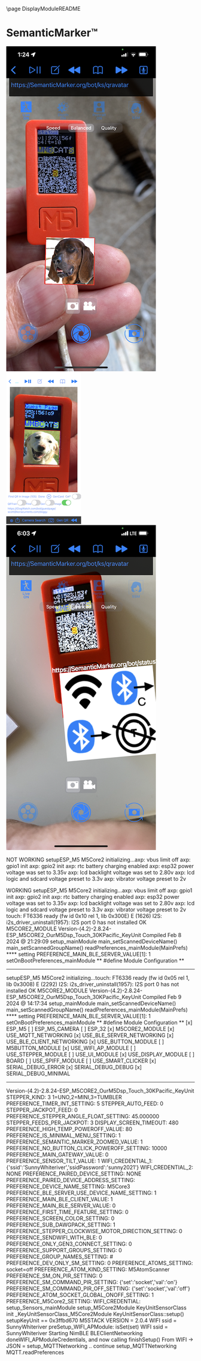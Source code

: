 \page DisplayModuleREADME

# SemanticMarker&trade;

![SemanticMarkeri2](SMStatus1.PNG)
![SemanticMarker](SMStatus2.PNG)
![SemanticMarker3](IMG_4616.PNG)

NOT WORKING
setupESP_M5
M5Core2 initializing...axp: vbus limit off
axp: gpio1 init
axp: gpio2 init
axp: rtc battery charging enabled
axp: esp32 power voltage was set to 3.35v
axp: lcd backlight voltage was set to 2.80v
axp: lcd logic and sdcard voltage preset to 3.3v
axp: vibrator voltage preset to 2v

WORKING
setupESP_M5
M5Core2 initializing...axp: vbus limit off
axp: gpio1 init
axp: gpio2 init
axp: rtc battery charging enabled
axp: esp32 power voltage was set to 3.35v
axp: lcd backlight voltage was set to 2.80v
axp: lcd logic and sdcard voltage preset to 3.3v
axp: vibrator voltage preset to 2v
touch: FT6336 ready (fw id 0x10 rel 1, lib 0x300E)
E (1626) I2S: i2s_driver_uninstall(1957): I2S port 0 has not installed
OK
M5CORE2_MODULE
Version-(4.2)-2.8.24-ESP_M5CORE2_OurM5Dsp_Touch_30KPacific_KeyUnit
Compiled Feb  8 2024 @ 21:29:09
setup_mainModule
main_setScannedDeviceName()
main_setScannedGroupName()
readPreferences_mainModule(MainPrefs)
 **** setting PREFERENCE_MAIN_BLE_SERVER_VALUE[1]: 1
setOnBootPreferences_mainModule
 ** #define Module Configuration **


--------

setupESP_M5
M5Core2 initializing...touch: FT6336 ready (fw id 0x05 rel 1, lib 0x3008)
E (2292) I2S: i2s_driver_uninstall(1957): I2S port 0 has not installed
OK
M5CORE2_MODULE
Version-(4.2)-2.8.24-ESP_M5CORE2_OurM5Dsp_Touch_30KPacific_KeyUnit
Compiled Feb  9 2024 @ 14:17:34
setup_mainModule
main_setScannedDeviceName()
main_setScannedGroupName()
readPreferences_mainModule(MainPrefs)
 **** setting PREFERENCE_MAIN_BLE_SERVER_VALUE[1]: 1
setOnBootPreferences_mainModule
 ** #define Module Configuration **
[x] ESP_M5
[ ] ESP_M5_CAMERA
[ ] ESP_32
[x] M5CORE2_MODULE
[x] USE_MQTT_NETWORKING
[x] USE_BLE_SERVER_NETWORKING
[x] USE_BLE_CLIENT_NETWORKING
[x] USE_BUTTON_MODULE
[ ] M5BUTTON_MODULE
[x] USE_WIFI_AP_MODULE
[ ] USE_STEPPER_MODULE
[ ] USE_UI_MODULE
[x] USE_DISPLAY_MODULE
[ ] BOARD
[ ] USE_SPIFF_MODULE
[ ] USE_SMART_CLICKER
[x] SERIAL_DEBUG_ERROR
[x] SERIAL_DEBUG_DEBUG
[x] SERIAL_DEBUG_MINIMAL
******************
Version-(4.2)-2.8.24-ESP_M5CORE2_OurM5Dsp_Touch_30KPacific_KeyUnit
STEPPER_KIND: 3  1=UNO,2=MINI,3=TUMBLER
PREFERENCE_TIMER_INT_SETTING: 5
STEPPER_AUTO_FEED: 0
STEPPER_JACKPOT_FEED: 0
PREFERENCE_STEPPER_ANGLE_FLOAT_SETTING: 45.000000
STEPPER_FEEDS_PER_JACKPOT: 3
DISPLAY_SCREEN_TIMEOUT: 480
PREFERENCE_HIGH_TEMP_POWEROFF_VALUE: 80
PREFERENCE_IS_MINIMAL_MENU_SETTING: 1
PREFERENCE_SEMANTIC_MARKER_ZOOMED_VALUE: 1
PREFERENCE_NO_BUTTON_CLICK_POWEROFF_SETTING: 10000
PREFERENCE_MAIN_GATEWAY_VALUE: 0
PREFERENCE_SENSOR_TILT_VALUE: 1
WIFI_CREDENTIAL_1: {'ssid':'SunnyWhiteriver','ssidPassword':'sunny2021'}
WIFI_CREDENTIAL_2: NONE
PREFERENCE_PAIRED_DEVICE_SETTING: NONE
PREFERENCE_PAIRED_DEVICE_ADDRESS_SETTING: 
PREFERENCE_DEVICE_NAME_SETTING: M5Core3
PREFERENCE_BLE_SERVER_USE_DEVICE_NAME_SETTING: 1
PREFERENCE_MAIN_BLE_CLIENT_VALUE: 1
PREFERENCE_MAIN_BLE_SERVER_VALUE: 0
PREFERENCE_FIRST_TIME_FEATURE_SETTING: 0
PREFERENCE_SCREEN_COLOR_SETTING: 0
PREFERENCE_SUB_DAWGPACK_SETTING: 1
PREFERENCE_STEPPER_CLOCKWISE_MOTOR_DIRECTION_SETTING: 0
PREFERENCE_SENDWIFI_WITH_BLE: 0
PREFERENCE_ONLY_GEN3_CONNECT_SETTING: 0
PREFERENCE_SUPPORT_GROUPS_SETTING: 0
PREFERENCE_GROUP_NAMES_SETTING: #
PREFERENCE_DEV_ONLY_SM_SETTING: 0
PREFERENCE_ATOMS_SETTING: socket=off
PREFERENCE_ATOM_KIND_SETTING: M5AtomScanner
PREFERENCE_SM_ON_PIR_SETTING: 0
PREFERENCE_SM_COMMAND_PIR_SETTING: {'set':'socket','val':'on'}
PREFERENCE_SM_COMMAND_PIR_OFF_SETTING: {'set':'socket','val':'off'}
PREFERENCE_ATOM_SOCKET_GLOBAL_ONOFF_SETTING: 1
PREFERENCE_M5Core2_SETTING:
WIFI_CREDENTIAL: 
setup_Sensors_mainModule
setup_M5Core2Module
KeyUnitSensorClass init _KeyUnitSensorClass_M5Core2Module
KeyUnitSensorClass::setup()
 setupKeyUnit == 0x3ffbd670
M5STACK VERSION = 2.0.4
WIFI ssid = SunnyWhiteriver
preSetup_WIFI_APModule: isSet(set)
WIFI ssid = SunnyWhiteriver
Starting NimBLE BLEClientNetworking
doneWIFI_APModuleCredentials,  and now calling finishSetup()
From WIFI -> JSON = 
setup_MQTTNetworking
 .. continue setup_MQTTNetworking
MQTT.readPreferences

